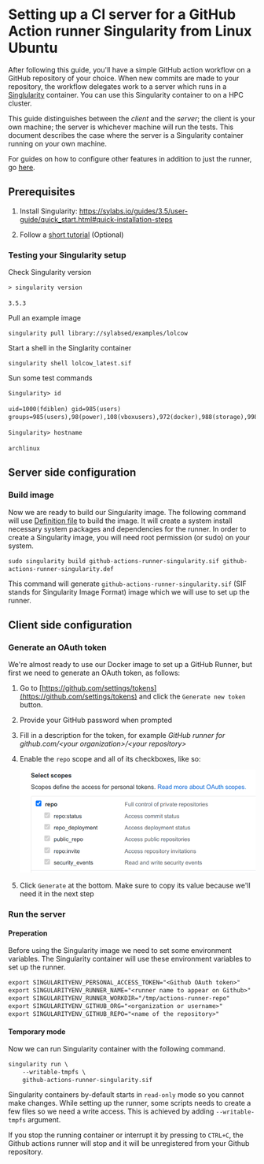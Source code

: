 # Setting up a CI server for a GitHub Action runner Singularity from Linux Ubuntu

After following this guide, you'll have a simple GitHub action workflow on a GitHub repository of your choice. When new commits are made to your repository, the workflow delegates work to a server which runs in a [Singlularity](https://sylabs.io/singularity/) container. You can use this Singularity container to on a HPC cluster.

This guide distinguishes between the _client_ and the _server_; the client is your own machine; the server is whichever
machine will run the tests. This document describes the case where the server is a Singularity container running on your own machine.

For guides on how to configure other features in addition to just the runner, go [here](/README.md).

## Prerequisites

1. Install Singularity: https://sylabs.io/guides/3.5/user-guide/quick_start.html#quick-installation-steps

2. Follow a [short tutorial](https://sylabs.io/guides/3.5/user-guide/quick_start.html#overview-of-the-singularity-interface) (Optional)

### Testing your Singularity setup

Check Singularity version
```shell
> singularity version

3.5.3
```

Pull an example image

```shell
singularity pull library://sylabsed/examples/lolcow
```

Start a shell in the Singlarity container

```shell
singularity shell lolcow_latest.sif
```

Sun some test commands

```shell
Singularity> id

uid=1000(fdiblen) gid=985(users) groups=985(users),98(power),108(vboxusers),972(docker),988(storage),998(wheel)

Singularity> hostname

archlinux
```

## Server side configuration

### Build image

Now we are ready to build our Singularity image. The following command will use [Definition file](github-actions-runner-singularity.def) to build the image. It will create a system install necessary system packages and dependencies for the runner. In order to create a Singularity image, you will need root permission (or sudo) on your system.

```shell
sudo singularity build github-actions-runner-singularity.sif github-actions-runner-singularity.def
```

This command will generate ``github-actions-runner-singularity.sif`` (SIF stands for Singularity Image Format) image which we will use to set up the runner.

## Client side configuration

### Generate an OAuth token

We're almost ready to use our Docker image to set up a GitHub Runner, but first we need to
generate an OAuth token, as follows:

1. Go to [https://github.com/settings/tokens](https://github.com/settings/tokens) and click the ``Generate new token`` button.
2. Provide your GitHub password when prompted
3. Fill in a description for the token, for example _GitHub runner for github.com/&lt;your organization&gt;/&lt;your repository&gt;_
4. Enable the ``repo`` scope and all of its checkboxes, like so:

    ![Token permissions](/images/token_permissions.png)

5. Click ``Generate`` at the bottom. Make sure to copy its value because we'll need it in the next step

### Run the server

#### Preperation
Before using the Singularity image we need to set some environment variables. The Singularity container will use these environment variables to set up the runner.

```shell
export SINGULARITYENV_PERSONAL_ACCESS_TOKEN="<Github OAuth token>"
export SINGULARITYENV_RUNNER_NAME="<runner name to appear on Github>"
export SINGULARITYENV_RUNNER_WORKDIR="/tmp/actions-runner-repo"
export SINGULARITYENV_GITHUB_ORG="<organization or username>"
export SINGULARITYENV_GITHUB_REPO="<name of the repository>"
```

#### Temporary mode

Now we can run Singularity container with the following command.

```shell
singularity run \
    --writable-tmpfs \
    github-actions-runner-singularity.sif
```

Singularity containers by-default starts in ``read-only`` mode so you cannot make changes. While setting up the runner, some scripts needs to create a few files so we need a write access. This is achieved by adding ``--writable-tmpfs`` argument.

If you stop the running container or interrupt it by pressing to ``CTRL+C``, the Github actions runner will stop and it will be unregistered from your Github repository.

